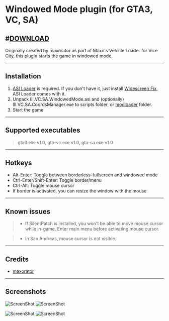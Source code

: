 # Windowed Mode plugin (for GTA3, VC, SA)
#[DOWNLOAD](https://github.com/ThirteenAG/III.VC.SA.WindowedMode/releases/latest)
----
Originally created by maxorator as part of Maxo's Vehicle Loader for Vice City, this plugin starts the game in windowed mode.

----
## Installation
1. [ASI Loader](https://github.com/ThirteenAG/Ultimate-ASI-Loader/releases) is required. If you don't have it, just install [Widescreen Fix](https://thirteenag.github.io/wfp#sec1), ASI Loader comes with it.
2. Unpack III.VC.SA.WindowedMode.asi and (optionally) III.VC.SA.CoordsManager.exe to scripts folder, or [modloader](https://github.com/thelink2012/modloader/releases) folder.
3. Start the game.

----
## Supported executables

>gta3.exe v1.0, gta-vc.exe v1.0, gta-sa.exe v1.0

----
## Hotkeys
* Alt-Enter: Toggle between borderless-fullscreen and windowed mode
* Ctrl-Enter/Shift-Enter: Toggle border/menu
* Ctrl-Alt: Toggle mouse cursor
* If border is activated, you can resize the window with the mouse

----
## Known issues

>* If SilentPatch is installed, you won't be able to move mouse cursor while in-game. Enter main menu before activating mouse cursor.

>* In San Andreas, mouse cursor is not visible.

----
## Credits
* [maxorator](http://gtaforums.com/topic/477801-maxos-vehicle-loader/)

----
## Screenshots
![ScreenShot](http://i.imgur.com/ApT8VH4m.jpg) ![ScreenShot](http://i.imgur.com/R3k5fPGm.jpg)

![ScreenShot](http://i.imgur.com/Q3GkXikm.jpg) ![ScreenShot](http://i.imgur.com/wHbbtM0m.jpg)
